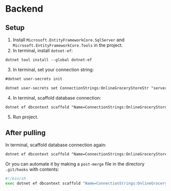﻿# Backend

## Setup

1. Install `Microsoft.EntityFrameworkCore.SqlServer` and `Microsoft.EntityFrameworkCore.Tools` in the project.
2. In terminal, install `dotnet-ef`:
```ps
dotnet tool install --global dotnet-ef
```
3. In terminal, set your connection string:
```ps
#dotnet user-secrets init

dotnet user-secrets set ConnectionStrings:OnlineGroceryStoreStr "server=INL666;database=OnlineGroceryStore;trusted_connection=true;TrustServerCertificate=true;"
```
4. In terminal, scaffold database connection:
```ps  
dotnet ef dbcontext scaffold "Name=ConnectionStrings:OnlineGroceryStoreStr" Microsoft.EntityFrameworkCore.SqlServer -o Models -f
```
5. Run project.

## After pulling

In terminal, scaffold database connection again:
```ps  
dotnet ef dbcontext scaffold "Name=ConnectionStrings:OnlineGroceryStoreStr" Microsoft.EntityFrameworkCore.SqlServer -o Models -f
```

Or you can automate it by making a `post-merge` file in the directory `.git/hooks` with contents:
```bash
#!/bin/sh
exec dotnet ef dbcontext scaffold "Name=ConnectionStrings:OnlineGroceryStoreStr" Microsoft.EntityFrameworkCore.SqlServer -o Models -f
```